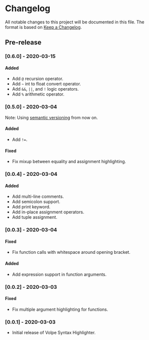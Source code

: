 # Changelog

All notable changes to this project will be documented in this file.
The format is based on [Keep a Changelog](https://keepachangelog.com/en/1.0.0/).

## Pre-release

### [0.6.0] - 2020-03-15
#### Added
- Add `@` recursion operator.
- Add `~` int to float convert operator.
- Add `&&`, `||`, and `!` logic operators.
- Add `%` arithmetic operator.

### [0.5.0] - 2020-03-04
Note: Using [semantic versioning](https://semver.org/spec/v2.0.0.html) from now on.
#### Added
- Add `!=`.

#### Fixed
- Fix mixup between equality and assignment highlighting.


### [0.0.4] - 2020-03-04
#### Added
- Add multi-line comments.
- Add semicolon support.
- Add print keyword.
- Add in-place assignment operators.
- Add tuple assignment.


### [0.0.3] - 2020-03-04
#### Fixed
- Fix function calls with whitespace around opening bracket.

#### Added
- Add expression support in function arguments.


### [0.0.2] - 2020-03-03
#### Fixed
- Fix multiple argument highlighting for functions.


### [0.0.1] - 2020-03-03
- Initial release of Volpe Syntax Highlighter.